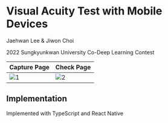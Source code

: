 # Visual Acuity Test with Mobile Devices

Jaehwan Lee & Jiwon Choi

2022 Sungkyunkwan University Co-Deep Learning Contest

| Capture Page | Check Page |
|--|--|
|![1](https://user-images.githubusercontent.com/2310571/179169571-ad6614bb-3583-47ca-8c60-54e991f389f6.jpeg)|![2](https://user-images.githubusercontent.com/2310571/179169551-14cca3cf-8472-4010-9fa3-23bd06e3b128.jpeg)|

## Implementation
Implemented with TypeScript and React Native

